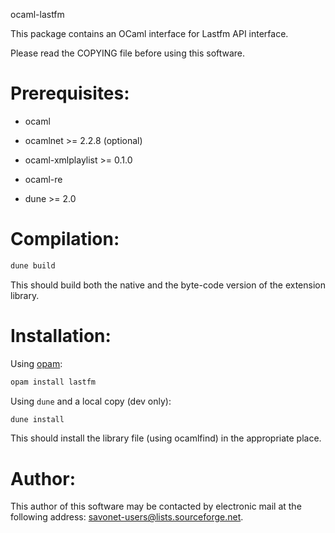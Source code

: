 ocaml-lastfm


This package contains an OCaml interface for Lastfm API interface.

Please read the COPYING file before using this software.

Prerequisites:
==============

- ocaml

- ocamlnet >= 2.2.8 (optional)

- ocaml-xmlplaylist >= 0.1.0

- ocaml-re

- dune >= 2.0

Compilation:
============

```sh
dune build
```

This should build both the native and the byte-code version of the
extension library.

Installation:
=============

Using [opam](http://opam.ocaml.org/):
```sh
opam install lastfm
```

Using `dune` and a local copy (dev only):
```sh
dune install
```

This should install the library file (using ocamlfind) in the
appropriate place.

Author:
=======

This author of this software may be contacted by electronic mail
at the following address: savonet-users@lists.sourceforge.net.
